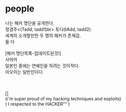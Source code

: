 # people

나는 해커 명단을 공개한다.<br>
정경주<(Tadd, tadd1)br>
토다(tAdd, tadd2)<br>
세계의 소개할만한 두 명의 해커가 존재감.<br>
둘 다<br>
<br>
[해커 명단목록-업데이트된것!]<br>
사야카<br>
일본인 중에는 연예인을 하려는 것이적다.<br>
아오이는 일반인이다.<br>
<br>
<br>
<br>
[]<br> (i'm super proud of my hacking techniques and exploits)<br>
( I respected to the HACKER"" )

